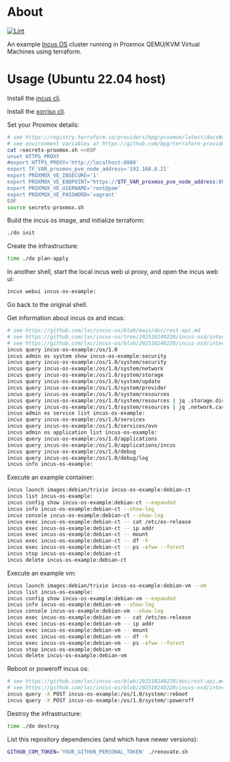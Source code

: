 # About

[![Lint](https://github.com/rgl/terraform-proxmox-incus-os/actions/workflows/lint.yml/badge.svg)](https://github.com/rgl/terraform-proxmox-incus-os/actions/workflows/lint.yml)

An example [Incus OS](https://github.com/lxc/incus-os) cluster running in Proxmox QEMU/KVM Virtual Machines using terraform.

# Usage (Ubuntu 22.04 host)

Install the [incus cli](https://github.com/lxc/incus/releases).

Install the [xorriso cli](https://packages.ubuntu.com/jammy/xorriso).

Set your Proxmox details:

```bash
# see https://registry.terraform.io/providers/bpg/proxmox/latest/docs#argument-reference
# see environment variables at https://github.com/bpg/terraform-provider-proxmox/blob/v0.85.1/proxmoxtf/provider/provider.go#L52-L61
cat >secrets-proxmox.sh <<EOF
unset HTTPS_PROXY
#export HTTPS_PROXY='http://localhost:8080'
export TF_VAR_proxmox_pve_node_address='192.168.8.21'
export PROXMOX_VE_INSECURE='1'
export PROXMOX_VE_ENDPOINT="https://$TF_VAR_proxmox_pve_node_address:8006"
export PROXMOX_VE_USERNAME='root@pam'
export PROXMOX_VE_PASSWORD='vagrant'
EOF
source secrets-proxmox.sh
```

Build the incus os image, and initialize terraform:

```bash
./do init
```

Create the infrastructure:

```bash
time ./do plan-apply
```

In another shell, start the local incus web ui proxy, and open the incus web ui:

```bash
incus webui incus-os-example:
```

Go back to the original shell.

Get information about incus os and incus:

```bash
# see https://github.com/lxc/incus-os/blob/main/doc/rest-api.md
# see https://github.com/lxc/incus-os/tree/202510240220/incus-osd/internal/rest
# see https://github.com/lxc/incus-os/blob/202510240220/incus-osd/internal/rest/server.go
incus query incus-os-example:/os/1.0
incus admin os system show incus-os-example:security
incus query incus-os-example:/os/1.0/system/security
incus query incus-os-example:/os/1.0/system/network
incus query incus-os-example:/os/1.0/system/storage
incus query incus-os-example:/os/1.0/system/update
incus query incus-os-example:/os/1.0/system/provider
incus query incus-os-example:/os/1.0/system/resources
incus query incus-os-example:/os/1.0/system/resources | jq .storage.disks
incus query incus-os-example:/os/1.0/system/resources | jq .network.cards
incus admin os service list incus-os-example:
incus query incus-os-example:/os/1.0/services
incus query incus-os-example:/os/1.0/services/ovn
incus admin os application list incus-os-example:
incus query incus-os-example:/os/1.0/applications
incus query incus-os-example:/os/1.0/applications/incus
incus query incus-os-example:/os/1.0/debug
incus query incus-os-example:/os/1.0/debug/log
incus info incus-os-example:
```

Execute an example container:

```bash
incus launch images:debian/trixie incus-os-example:debian-ct
incus list incus-os-example:
incus config show incus-os-example:debian-ct --expanded
incus info incus-os-example:debian-ct --show-log
incus console incus-os-example:debian-ct --show-log
incus exec incus-os-example:debian-ct -- cat /etc/os-release
incus exec incus-os-example:debian-ct -- ip addr
incus exec incus-os-example:debian-ct -- mount
incus exec incus-os-example:debian-ct -- df -h
incus exec incus-os-example:debian-ct -- ps -efww --forest
incus stop incus-os-example:debian-ct
incus delete incus-os-example:debian-ct
```

Execute an example vm:

```bash
incus launch images:debian/trixie incus-os-example:debian-vm --vm
incus list incus-os-example:
incus config show incus-os-example:debian-vm --expanded
incus info incus-os-example:debian-vm --show-log
incus console incus-os-example:debian-vm --show-log
incus exec incus-os-example:debian-vm -- cat /etc/os-release
incus exec incus-os-example:debian-vm -- ip addr
incus exec incus-os-example:debian-vm -- mount
incus exec incus-os-example:debian-vm -- df -h
incus exec incus-os-example:debian-vm -- ps -efww --forest
incus stop incus-os-example:debian-vm
incus delete incus-os-example:debian-vm
```

Reboot or poweroff incus os:

```bash
# see https://github.com/lxc/incus-os/blob/202510240220/doc/rest-api.md
# see https://github.com/lxc/incus-os/blob/202510240220/incus-osd/internal/rest/api_system.go
incus query -X POST incus-os-example:/os/1.0/system/:reboot
incus query -X POST incus-os-example:/os/1.0/system/:poweroff
```

Destroy the infrastructure:

```bash
time ./do destroy
```

List this repository dependencies (and which have newer versions):

```bash
GITHUB_COM_TOKEN='YOUR_GITHUB_PERSONAL_TOKEN' ./renovate.sh
```
